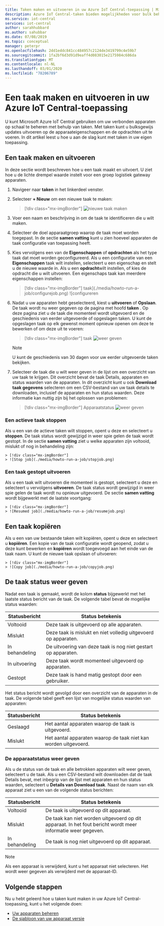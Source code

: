 ```yaml
---
title: Taken maken en uitvoeren in uw Azure IoT Central-toepassing | Microsoft Docs
description: Azure IoT Central-taken bieden mogelijkheden voor bulk beheer, zoals het bijwerken van eigenschappen of het uitvoeren van een opdracht.
ms.service: iot-central
services: iot-central
author: sarahhubbard
ms.author: sahubbar
ms.date: 07/08/2019
ms.topic: conceptual
manager: peterpr
ms.openlocfilehash: 2dd1eddc841cc484957c2124de3419799c4e59b7
ms.sourcegitcommit: 1fa2bf6d3d91d9eaff4d083015e2175984c686da
ms.translationtype: MT
ms.contentlocale: nl-NL
ms.lasthandoff: 03/01/2020
ms.locfileid: "78206789"
---
```

# <a name="create-and-run-a-job-in-your-azure-iot-central-application"></a>Een taak maken en uitvoeren in uw Azure IoT Central-toepassing

U kunt Microsoft Azure IoT Central gebruiken om uw verbonden apparaten op schaal te beheren met behulp van taken. Met taken kunt u bulksgewijs updates uitvoeren op de apparaateigenschappen en de opdrachten uit te voeren. In dit artikel leest u hoe u aan de slag kunt met taken in uw eigen toepassing.

## <a name="create-and-run-a-job"></a>Een taak maken en uitvoeren

In deze sectie wordt beschreven hoe u een taak maakt en uitvoert. U ziet hoe u de lichte drempel waarde instelt voor een groep logistiek gateway apparaten.

1. Navigeer naar **taken** in het linkerdeel venster.

2. Selecteer **+ Nieuw** om een nieuwe taak te maken:

    > [!div class="mx-imgBorder"]
    > ![nieuwe taak maken](./media/howto-run-a-job/createnewjob.png)

3. Voer een naam en beschrijving in om de taak te identificeren die u wilt maken.

4. Selecteer de doel apparaatgroep waarop de taak moet worden toegepast. In de sectie **samen vatting** kunt u zien hoeveel apparaten de taak configuratie van toepassing heeft.

5. Kies vervolgens een van de **Eigenschappen** of **opdrachten** als het type taak dat moet worden geconfigureerd. Als u een configuratie van een **Eigenschappen** taak wilt instellen, selecteert u een eigenschap en stelt u de nieuwe waarde in. Als u een **opdracht**wilt instellen, of kies de opdracht die u wilt uitvoeren. Een eigenschaps taak kan meerdere eigenschappen instellen:

    > [!div class="mx-imgBorder"]
    > taak](./media/howto-run-a-job/configurejob.png) ![configureren

6. Nadat u uw apparaten hebt geselecteerd, kiest u **uitvoeren** of **Opslaan**. De taak wordt nu weer gegeven op de pagina met hoofd **taken** . Op deze pagina ziet u de taak die momenteel wordt uitgevoerd en de geschiedenis van eerder uitgevoerde of opgeslagen taken. U kunt de opgeslagen taak op elk gewenst moment opnieuw openen om deze te bewerken of om deze uit te voeren:

    > [!div class="mx-imgBorder"]
    > taak ![weer geven](./media/howto-run-a-job/viewjob.png)

    > [!NOTE]
    > U kunt de geschiedenis van 30 dagen voor uw eerder uitgevoerde taken bekijken.

7. Selecteer de taak die u wilt weer geven in de lijst om een overzicht van uw taak te krijgen. Dit overzicht bevat de taak Details, apparaten en status waarden van de apparaten. In dit overzicht kunt u ook **Download taak gegevens** selecteren om een CSV-bestand van uw taak details te downloaden, inclusief de apparaten en hun status waarden. Deze informatie kan nuttig zijn bij het oplossen van problemen:

    > [!div class="mx-imgBorder"]
    > Apparaatstatus ![weer geven](./media/howto-run-a-job/downloaddetails.png)

### <a name="stop-a-running-job"></a>Een actieve taak stoppen

Als u een van de actieve taken wilt stoppen, opent u deze en selecteert u **stoppen**. De taak status wordt gewijzigd in weer spie gelen de taak wordt gestopt. In de sectie **samen vatting** ziet u welke apparaten zijn voltooid, mislukt of nog in behandeling zijn:

    > [!div class="mx-imgBorder"]
    > ![Stop job](./media/howto-run-a-job/stopjob.png)

### <a name="run-a-stopped-job"></a>Een taak gestopt uitvoeren

Als u een taak wilt uitvoeren die momenteel is gestopt, selecteert u deze en selecteert u vervolgens **uitvoeren**. De taak status wordt gewijzigd in weer spie gelen de taak wordt nu opnieuw uitgevoerd. De sectie **samen vatting** wordt bijgewerkt met de laatste voortgang:

    > [!div class="mx-imgBorder"]
    > ![Resumed job](./media/howto-run-a-job/resumejob.png)

## <a name="copy-a-job"></a>Een taak kopiëren

Als u een van uw bestaande taken wilt kopiëren, opent u deze en selecteert u **kopiëren**. Een kopie van de taak configuratie wordt geopend, zodat u deze kunt bewerken en **kopiëren** wordt toegevoegd aan het einde van de taak naam. U kunt de nieuwe taak opslaan of uitvoeren:

    > [!div class="mx-imgBorder"]
    > ![Copy job](./media/howto-run-a-job/copyjob.png)

## <a name="view-the-job-status"></a>De taak status weer geven

Nadat een taak is gemaakt, wordt de kolom **status** bijgewerkt met het laatste status bericht van de taak. De volgende tabel bevat de mogelijke status waarden:

| Statusbericht       | Status betekenis                                          |
| -------------------- | ------------------------------------------------------- |
| Voltooid            | Deze taak is uitgevoerd op alle apparaten.              |
| Mislukt               | Deze taak is mislukt en niet volledig uitgevoerd op apparaten.  |
| In behandeling              | De uitvoering van deze taak is nog niet gestart op apparaten.         |
| In uitvoering              | Deze taak wordt momenteel uitgevoerd op apparaten.             |
| Gestopt              | Deze taak is hand matig gestopt door een gebruiker.           |

Het status bericht wordt gevolgd door een overzicht van de apparaten in de taak. De volgende tabel geeft een lijst van mogelijke status waarden van apparaten:

| Statusbericht       | Status betekenis                                                     |
| -------------------- | ------------------------------------------------------------------ |
| Geslaagd            | Het aantal apparaten waarop de taak is uitgevoerd.       |
| Mislukt               | Het aantal apparaten waarop de taak niet kan worden uitgevoerd.       |

### <a name="view-the-device-status"></a>De apparaatstatus weer geven

Als u de status van de taak en alle betrokken apparaten wilt weer geven, selecteert u de taak. Als u een CSV-bestand wilt downloaden dat de taak Details bevat, met inbegrip van de lijst met apparaten en hun status waarden, selecteert u **Details van Download taak**. Naast de naam van elk apparaat ziet u een van de volgende status berichten:

| Statusbericht       | Status betekenis                                                                |
| -------------------- | ----------------------------------------------------------------------------- |
| Voltooid            | De taak is uitgevoerd op dit apparaat.                                     |
| Mislukt               | De taak kan niet worden uitgevoerd op dit apparaat. In het fout bericht wordt meer informatie weer gegeven.  |
| In behandeling              | De taak is nog niet uitgevoerd op dit apparaat.                                   |

> [!NOTE]
> Als een apparaat is verwijderd, kunt u het apparaat niet selecteren. Het wordt weer gegeven als verwijderd met de apparaat-ID.

## <a name="next-steps"></a>Volgende stappen

Nu u hebt geleerd hoe u taken kunt maken in uw Azure IoT Central-toepassing, kunt u het volgende doen:

- [Uw apparaten beheren](howto-manage-devices.md)
- [De sjabloon van uw apparaat versie](howto-version-device-template.md)

